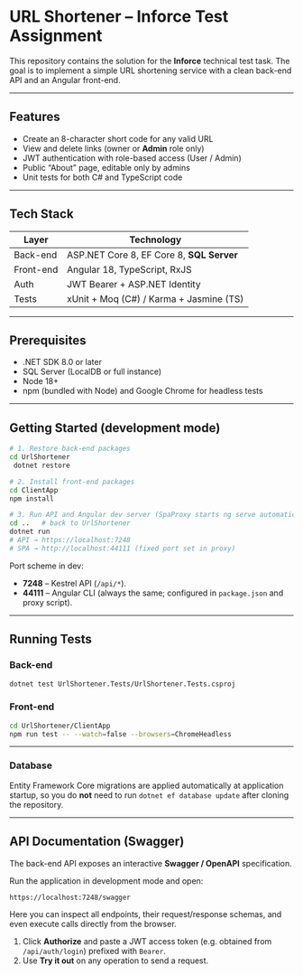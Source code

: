 # URL Shortener – Inforce Test Assignment

This repository contains the solution for the **Inforce** technical test task.  The goal is to implement a simple URL shortening service with a clean back-end API and an Angular front-end.

---
## Features
* Create an 8-character short code for any valid URL
* View and delete links (owner or **Admin** role only)
* JWT authentication with role-based access (User / Admin)
* Public “About” page, editable only by admins
* Unit tests for both C# and TypeScript code

---
## Tech Stack
| Layer | Technology |
|-------|-------------|
| Back-end | ASP.NET Core 8, EF Core 8, **SQL Server** |
| Front-end | Angular 18, TypeScript, RxJS |
| Auth | JWT Bearer + ASP.NET Identity |
| Tests | xUnit + Moq (C#) / Karma + Jasmine (TS) |

---
## Prerequisites
* .NET SDK 8.0 or later
* SQL Server (LocalDB or full instance)
* Node 18+
* npm (bundled with Node) and Google Chrome for headless tests

---
## Getting Started (development mode)
```bash
# 1. Restore back-end packages
cd UrlShortener
 dotnet restore

# 2. Install front-end packages
cd ClientApp
npm install

# 3. Run API and Angular dev server (SpaProxy starts ng serve automatically)
cd ..   # back to UrlShortener
dotnet run
# API → https://localhost:7248
# SPA → http://localhost:44111 (fixed port set in proxy)
```
Port scheme in dev:
* **7248** – Kestrel API (`/api/*`).
* **44111** – Angular CLI (always the same; configured in `package.json` and proxy script).

---
## Running Tests
### Back-end
```bash
dotnet test UrlShortener.Tests/UrlShortener.Tests.csproj
```

### Front-end
```bash
cd UrlShortener/ClientApp
npm run test -- --watch=false --browsers=ChromeHeadless
```

---
### Database
Entity Framework Core migrations are applied automatically at application startup, so you do **not** need to run `dotnet ef database update` after cloning the repository. 

---
## API Documentation (Swagger)
The back-end API exposes an interactive **Swagger / OpenAPI** specification.

Run the application in development mode and open:

```text
https://localhost:7248/swagger
```

Here you can inspect all endpoints, their request/response schemas, and even execute calls directly from the browser.

1. Click **Authorize** and paste a JWT access token (e.g. obtained from `/api/auth/login`) prefixed with `Bearer`.
2. Use **Try it out** on any operation to send a request.

